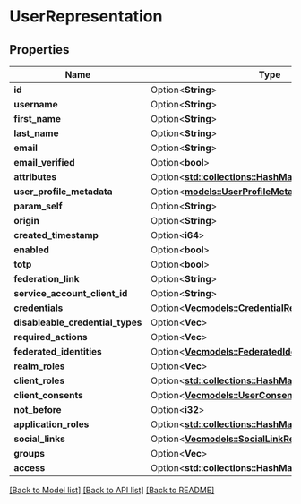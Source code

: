 # UserRepresentation

## Properties

Name | Type | Description | Notes
------------ | ------------- | ------------- | -------------
**id** | Option<**String**> |  | [optional]
**username** | Option<**String**> |  | [optional]
**first_name** | Option<**String**> |  | [optional]
**last_name** | Option<**String**> |  | [optional]
**email** | Option<**String**> |  | [optional]
**email_verified** | Option<**bool**> |  | [optional]
**attributes** | Option<[**std::collections::HashMap<String, Vec<String>>**](Vec.md)> |  | [optional]
**user_profile_metadata** | Option<[**models::UserProfileMetadata**](UserProfileMetadata.md)> |  | [optional]
**param_self** | Option<**String**> |  | [optional]
**origin** | Option<**String**> |  | [optional]
**created_timestamp** | Option<**i64**> |  | [optional]
**enabled** | Option<**bool**> |  | [optional]
**totp** | Option<**bool**> |  | [optional]
**federation_link** | Option<**String**> |  | [optional]
**service_account_client_id** | Option<**String**> |  | [optional]
**credentials** | Option<[**Vec<models::CredentialRepresentation>**](CredentialRepresentation.md)> |  | [optional]
**disableable_credential_types** | Option<**Vec<String>**> |  | [optional]
**required_actions** | Option<**Vec<String>**> |  | [optional]
**federated_identities** | Option<[**Vec<models::FederatedIdentityRepresentation>**](FederatedIdentityRepresentation.md)> |  | [optional]
**realm_roles** | Option<**Vec<String>**> |  | [optional]
**client_roles** | Option<[**std::collections::HashMap<String, Vec<String>>**](Vec.md)> |  | [optional]
**client_consents** | Option<[**Vec<models::UserConsentRepresentation>**](UserConsentRepresentation.md)> |  | [optional]
**not_before** | Option<**i32**> |  | [optional]
**application_roles** | Option<[**std::collections::HashMap<String, Vec<String>>**](Vec.md)> |  | [optional]
**social_links** | Option<[**Vec<models::SocialLinkRepresentation>**](SocialLinkRepresentation.md)> |  | [optional]
**groups** | Option<**Vec<String>**> |  | [optional]
**access** | Option<**std::collections::HashMap<String, bool>**> |  | [optional]

[[Back to Model list]](../README.md#documentation-for-models) [[Back to API list]](../README.md#documentation-for-api-endpoints) [[Back to README]](../README.md)



